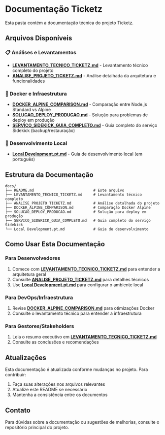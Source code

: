 # Documentação Ticketz

Esta pasta contém a documentação técnica do projeto Ticketz.

## Arquivos Disponíveis

### 📋 Análises e Levantamentos
- **[LEVANTAMENTO_TECNICO_TICKETZ.md](./LEVANTAMENTO_TECNICO_TICKETZ.md)** - Levantamento técnico completo do projeto
- **[ANALISE_PROJETO_TICKETZ.md](./ANALISE_PROJETO_TICKETZ.md)** - Análise detalhada da arquitetura e funcionalidades

### 🐳 Docker e Infraestrutura
- **[DOCKER_ALPINE_COMPARISON.md](./DOCKER_ALPINE_COMPARISON.md)** - Comparação entre Node.js Standard vs Alpine
- **[SOLUCAO_DEPLOY_PRODUCAO.md](./SOLUCAO_DEPLOY_PRODUCAO.md)** - Solução para problemas de deploy em produção
- **[SERVICO_SIDEKICK_GUIA_COMPLETO.md](./SERVICO_SIDEKICK_GUIA_COMPLETO.md)** - Guia completo do serviço Sidekick (backup/restauração)

### 🚀 Desenvolvimento Local
- **[Local Development.pt.md](./Local%20Development.pt.md)** - Guia de desenvolvimento local (em português)

## Estrutura da Documentação

```
docs/
├── README.md                           # Este arquivo
├── LEVANTAMENTO_TECNICO_TICKETZ.md     # Levantamento técnico completo
├── ANALISE_PROJETO_TICKETZ.md          # Análise detalhada do projeto
├── DOCKER_ALPINE_COMPARISON.md         # Comparação Docker Alpine
├── SOLUCAO_DEPLOY_PRODUCAO.md          # Solução para deploy em produção
├── SERVICO_SIDEKICK_GUIA_COMPLETO.md   # Guia completo do serviço Sidekick
└── Local Development.pt.md             # Guia de desenvolvimento
```

## Como Usar Esta Documentação

### Para Desenvolvedores
1. Comece com **[LEVANTAMENTO_TECNICO_TICKETZ.md](./LEVANTAMENTO_TECNICO_TICKETZ.md)** para entender a arquitetura geral
2. Consulte **[ANALISE_PROJETO_TICKETZ.md](./ANALISE_PROJETO_TICKETZ.md)** para detalhes técnicos
3. Use **[Local Development.pt.md](./Local%20Development.pt.md)** para configurar o ambiente local

### Para DevOps/Infraestrutura
1. Revise **[DOCKER_ALPINE_COMPARISON.md](./DOCKER_ALPINE_COMPARISON.md)** para otimizações Docker
2. Consulte o levantamento técnico para entender a infraestrutura

### Para Gestores/Stakeholders
1. Leia o resumo executivo em **[LEVANTAMENTO_TECNICO_TICKETZ.md](./LEVANTAMENTO_TECNICO_TICKETZ.md)**
2. Consulte as conclusões e recomendações

## Atualizações

Esta documentação é atualizada conforme mudanças no projeto. Para contribuir:

1. Faça suas alterações nos arquivos relevantes
2. Atualize este README se necessário
3. Mantenha a consistência entre os documentos

## Contato

Para dúvidas sobre a documentação ou sugestões de melhorias, consulte o repositório principal do projeto.
